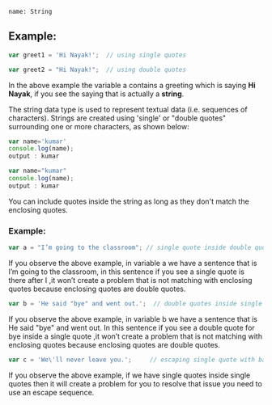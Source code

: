 ```ngMeta
name: String
```

## Example:

```javascript
var greet1 = 'Hi Nayak!';  // using single quotes
```

```javascript
var greet2 = "Hi Nayak!";  // using double quotes
```
 
In the above example the variable a contains a greeting which is saying **Hi Nayak**, if you see the saying that is actually a **string**. 
 
The string data type is used to represent textual data (i.e. sequences of characters). Strings are created using 'single' or "double quotes" surrounding one or more characters, as shown below:


```javascript
var name='kumar'
console.log(name);
output : kumar
```
```javascript
var name="kumar"
console.log(name);
output : kumar
```

You can include quotes inside the string as long as they don't match the enclosing quotes.

### Example:

```javascript
var a = "I’m going to the classroom"; // single quote inside double quotes
```

If you observe the above example, in variable a we have a sentence that is I’m going to the classroom, in this sentence if you see a single quote is there after I ,it won’t create a problem that is not matching with enclosing quotes because enclosing quotes are double quotes.

```javascript
var b = 'He said "bye" and went out.';  // double quotes inside single quotes
```

If you observe the above example, in variable b we have a sentence that is He said "bye" and went out.  In this sentence if you see a double quote for bye inside a single quote  ,it won’t create a problem that is not matching with enclosing quotes because enclosing quotes are double quotes.

```javascript
var c = 'We\'ll never leave you.';     // escaping single quote with backslash
```

If you observe the above example, if we have single quotes inside single quotes then it will create a problem for you to resolve that issue you need to use an escape sequence.
